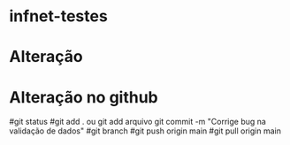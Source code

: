 # infnet-testes
# Alteração
# Alteração no github

#git status
#git add . ou git add arquivo
git commit -m "Corrige bug na validação de dados"
#git branch
#git push origin main
#git pull origin main
